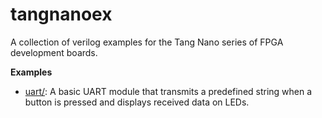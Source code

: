 # tangnanoex 

A collection of verilog examples for the Tang Nano series of FPGA development boards. 

**Examples**

* [uart/](uart/): A basic UART module that transmits a predefined string when a button is pressed and displays received data on LEDs.
